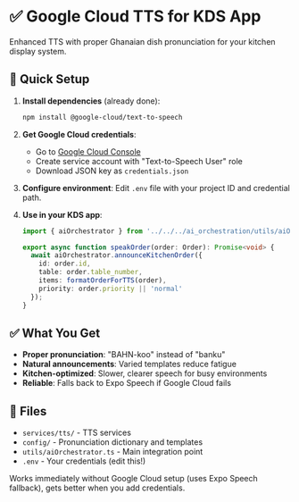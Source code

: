 # ✅ Google Cloud TTS for KDS App

Enhanced TTS with proper Ghanaian dish pronunciation for your kitchen display system.

## 🚀 Quick Setup

1. **Install dependencies** (already done):
   ```bash
   npm install @google-cloud/text-to-speech
   ```

2. **Get Google Cloud credentials**:
   - Go to [Google Cloud Console](https://console.cloud.google.com/iam-admin/serviceaccounts)
   - Create service account with "Text-to-Speech User" role
   - Download JSON key as `credentials.json`

3. **Configure environment**:
   Edit `.env` file with your project ID and credential path.

4. **Use in your KDS app**:
   ```typescript
   import { aiOrchestrator } from '../../../ai_orchestration/utils/aiOrchestrator';

   export async function speakOrder(order: Order): Promise<void> {
     await aiOrchestrator.announceKitchenOrder({
       id: order.id,
       table: order.table_number,
       items: formatOrderForTTS(order),
       priority: order.priority || 'normal'
     });
   }
   ```

## ✅ What You Get

- **Proper pronunciation**: "BAHN-koo" instead of "banku"
- **Natural announcements**: Varied templates reduce fatigue
- **Kitchen-optimized**: Slower, clearer speech for busy environments
- **Reliable**: Falls back to Expo Speech if Google Cloud fails

## 🔧 Files

- `services/tts/` - TTS services
- `config/` - Pronunciation dictionary and templates  
- `utils/aiOrchestrator.ts` - Main integration point
- `.env` - Your credentials (edit this!)

Works immediately without Google Cloud setup (uses Expo Speech fallback), gets better when you add credentials.
